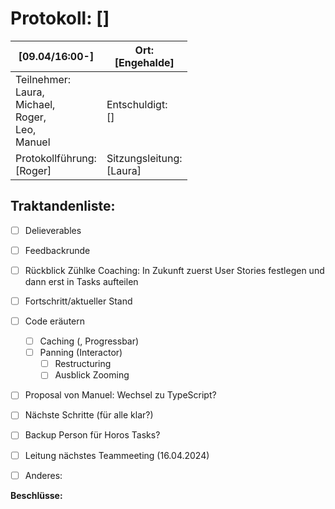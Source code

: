 # Protokoll: []

| [09.04/16:00-]                    | Ort: <br />[Engehalde]                       |
| ---------------------------------- | -------------------------------- |
| Teilnehmer:<br />Laura,<br />Michael,<br />Roger,<br />Leo,<br />Manuel | Entschuldigt:<br />[]            |
| Protokollführung:<br />[Roger]          | Sitzungsleitung:<br />[Laura] |

## Traktandenliste:

* [ ] Delieverables
* [ ] Feedbackrunde
* [ ] Rückblick Zühlke Coaching: In Zukunft zuerst User Stories festlegen und dann erst in Tasks aufteilen
* [ ] Fortschritt/aktueller Stand

* [ ] Code eräutern
  * [ ] Caching (, Progressbar)
  * [ ] Panning (Interactor)
    * [ ] Restructuring
    * [ ] Ausblick Zooming

* [ ] Proposal von Manuel: Wechsel zu TypeScript?

* [ ] Nächste Schritte (für alle klar?)
* [ ] Backup Person für Horos Tasks?
      
* [ ] Leitung nächstes Teammeeting (16.04.2024)

* [ ] Anderes: 

**Beschlüsse:**
